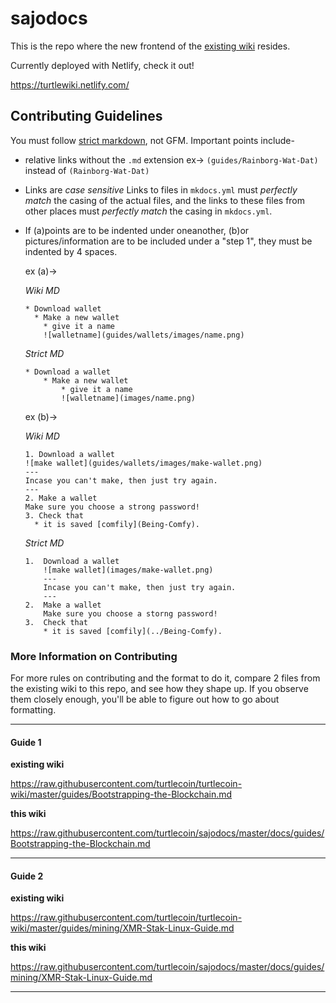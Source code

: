 # sajodocs

This is the repo where the new frontend of the [existing wiki](https://github.com/turtlecoin/turtlecoin-wiki) resides.

Currently deployed with Netlify, check it out!

https://turtlewiki.netlify.com/

## Contributing Guidelines

You must follow [strict markdown](https://daringfireball.net/projects/markdown/), not GFM. Important points include-

* relative links without the `.md` extension 
  ex-> `(guides/Rainborg-Wat-Dat)` instead of `(Rainborg-Wat-Dat)`
  
* Links are *case sensitive*
  Links to files in `mkdocs.yml` must *perfectly match* the casing of the actual files, and the links to these files from other places must *perfectly match* the casing in `mkdocs.yml`.
  
* If (a)points are to be indented under oneanother, (b)or pictures/information are to be included under a "step 1", they must be indented by 4 spaces.
  
  ex (a)-> 
  
  *Wiki MD*
           
   ```
   * Download wallet
     * Make a new wallet
       * give it a name
       ![walletname](guides/wallets/images/name.png)
    ```       
         
  *Strict MD*
           
   ```
   * Download a wallet
       * Make a new wallet
           * give it a name
           ![walletname](images/name.png)
   ```    
      
  ex (b)-> 
  
  *Wiki MD*
           
   ```
   1. Download a wallet
   ![make wallet](guides/wallets/images/make-wallet.png)
   ---
   Incase you can't make, then just try again.
   ---
   2. Make a wallet
   Make sure you choose a strong password!
   3. Check that
     * it is saved [comfily](Being-Comfy).
   ```
           
  *Strict MD*
           
   ```
   1.  Download a wallet
       ![make wallet](images/make-wallet.png)
       ---
       Incase you can't make, then just try again.
       ---
   2.  Make a wallet
       Make sure you choose a storng password!
   3.  Check that
       * it is saved [comfily](../Being-Comfy).
   ```    
  

### More Information on Contributing

For more rules on contributing and the format to do it, compare 2 files from the existing wiki to this repo, and see how they shape up. If you observe them closely enough, you'll be able to figure out how to go about formatting.

---

#### Guide 1

**existing wiki**

https://raw.githubusercontent.com/turtlecoin/turtlecoin-wiki/master/guides/Bootstrapping-the-Blockchain.md

**this wiki**

https://raw.githubusercontent.com/turtlecoin/sajodocs/master/docs/guides/Bootstrapping-the-Blockchain.md

---

#### Guide 2

**existing wiki**

https://raw.githubusercontent.com/turtlecoin/turtlecoin-wiki/master/guides/mining/XMR-Stak-Linux-Guide.md 

**this wiki**

https://raw.githubusercontent.com/turtlecoin/sajodocs/master/docs/guides/mining/XMR-Stak-Linux-Guide.md

---
